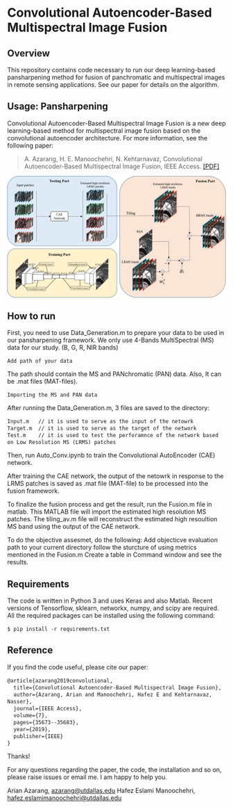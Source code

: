 Convolutional Autoencoder-Based Multispectral Image Fusion
====================================================

Overview
-----
This repository contains code necessary to run our deep learning-based pansharpening method for fusion of panchromatic
and multispectral images in remote sensing applications. See our paper for details on the algorithm.


Usage: Pansharpening
-----

Convolutional Autoencoder-Based Multispectral Image Fusion is a new deep learning-based method for multispectral image fusion based on the convolutional autoencoder architecture. For more information, see the following paper:
> A. Azarang, H. E. Manoochehri, N. Kehtarnavaz, Convolutional Autoencoder-Based Multispectral Image Fusion, IEEE Access. [\[PDF\]](https://ieeexplore.ieee.org/stamp/stamp.jsp?tp=&arnumber=8668404)


<p align="center">
<img src="https://github.com/HafezEM/Pansharpening-ConvolutionalAutoEncoder/blob/master/images/GraphicalAbstract.png" width="800" align="center">
</p>


How to run
----------


First, you need to use Data_Generation.m to prepare your data to be used in our pansharpening framework. We only use 4-Bands MultiSpectral (MS) data for our study. (B, G, R, NIR bands) 

    Add path of your data
 
The path should contain the MS and PANchromatic (PAN) data. Also, It can be .mat files (MAT-files).

    Importing the MS and PAN data

After running the Data_Generation.m, 3 files are saved to the directory: 

    Input.m   // it is used to serve as the input of the netowrk
    Target.m  // it is used to serve as the target of the network
    Test.m    // it is used to test the perforamnce of the network based on Low Resolution MS (LRMS) patches

Then, run Auto_Conv.ipynb to train the Convolutional AutoEncoder (CAE) network. 
    
After training the CAE network, the output of the netowrk in response to the LRMS patches is saved as .mat file (MAT-file) to be processed into the fusion framework.

To finalize the fusion process and get the result, run the Fusion.m file in matlab. This MATLAB file will import the estimated high resolution MS patches. The tiling_av.m file will reconstruct the estimated high resoultion MS band using the output of the CAE network. 

To do the objective assesmet, do the following: 
    Add objecticve evaluation path to your current directory
    follow the sturcture of using metrics mentioned in the Fusion.m
    Create a table in Command window and see the results.

Requirements
------------

The code is written in Python 3 and uses Keras and also Matlab. Recent versions of Tensorflow, sklearn, networkx, numpy, and scipy are required. All the required packages can be installed using the following command:
    
    $ pip install -r requirements.txt


Reference
---------

If you find the code useful, please cite our paper:

    @article{azarang2019convolutional,
      title={Convolutional Autoencoder-Based Multispectral Image Fusion},
      author={Azarang, Arian and Manoochehri, Hafez E and Kehtarnavaz, Nasser},
      journal={IEEE Access},
      volume={7},
      pages={35673--35683},
      year={2019},
      publisher={IEEE}
    }

Thanks!

For any questions regarding the paper, the code, the installation and so on, please raise issues or email me. I am happy to help you.

Arian Azarang, azarang@utdallas.edu
Hafez Eslami Manoochehri, hafez.eslamimanoochehri@utdallas.edu

